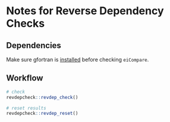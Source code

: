 # Notes for Reverse Dependency Checks

## Dependencies
Make sure gfortran is [installed](https://github.com/fxcoudert/gfortran-for-macOS/releases) before checking `eiCompare`.

## Workflow

```r
# check
revdepcheck::revdep_check()

# reset results
revdepcheck::revdep_reset()
```
